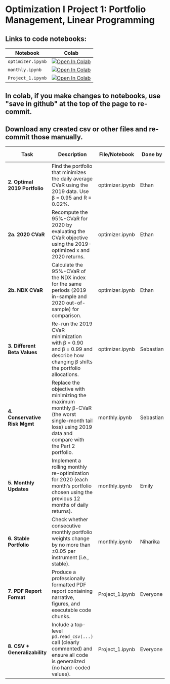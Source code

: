 # Optimization I Project 1: Portfolio Management, Linear Programming

## Links to code notebooks:

| Notebook        | Colab |
|-----------------|-------|
| `optimizer.ipynb` | [![Open In Colab](https://colab.research.google.com/assets/colab-badge.svg)](https://colab.research.google.com/github/ethandavenport/Optimization-I-Proj1/blob/main/optimizer.ipynb) |
| `monthly.ipynb`   | [![Open In Colab](https://colab.research.google.com/assets/colab-badge.svg)](https://colab.research.google.com/github/ethandavenport/Optimization-I-Proj1/blob/main/monthly.ipynb) |
| `Project_1.ipynb` | [![Open In Colab](https://colab.research.google.com/assets/colab-badge.svg)](https://colab.research.google.com/github/ethandavenport/Optimization-I-Proj1/blob/main/Project_1.ipynb) |


## In colab, if you make changes to notebooks, use "save in github" at the top of the page to re-commit.
## Download any created csv or other files and re-commit those manually.


| Task                               | Description                                                                                                                                                | File/Notebook   | Done by | Date  |  Validated by | Notes |
|------------------------------------|------------------------------------------------------------------------------------------------------------------------------------------------------------|-----------------|---------|-------|---------------|-------|
| **2. Optimal 2019 Portfolio**      | Find the portfolio that minimizes the daily average CVaR using the 2019 data. Use β = 0.95 and R = 0.02%.                                                  | optimizer.ipynb |   Ethan   | 9/19  |               |       |
| **2a. 2020 CVaR**                  | Recompute the 95%-CVaR for 2020 by evaluating the CVaR objective using the 2019-optimized x and 2020 returns.                                              | optimizer.ipynb |   Ethan   | 9/23  |               |       |
| **2b. NDX CVaR**                   | Calculate the 95%-CVaR of the NDX index for the same periods (2019 in-sample and 2020 out-of-sample) for comparison.                                       | optimizer.ipynb |   Ethan   | 9/23  |               |       |
| **3. Different Beta Values**       | Re-run the 2019 CVaR minimization with β = 0.90 and β = 0.99 and describe how changing β shifts the portfolio allocations.                                 | optimizer.ipynb | Sebastian | 9/24  |               |       |
| **4. Conservative Risk Mgmt**      | Replace the objective with minimizing the maximum monthly β-CVaR (the worst single-month tail loss) using 2019 data and compare with the Part 2 portfolio. |  monthly.ipynb  | Sebastian | 9/24  |               |       |
| **5. Monthly Updates**             | Implement a rolling monthly re-optimization for 2020 (each month’s portfolio chosen using the previous 12 months of daily returns).                        |  monthly.ipynb   |   Emily   | 9/25  |               |       |
| **6. Stable Portfolio**            | Check whether consecutive monthly portfolio weights change by no more than ±0.05 per instrument (i.e., stable).                                            |  monthly.ipynb  |  Niharika | 9/26  |               |       |
| **7. PDF Report Format**           | Produce a professionally formatted PDF report containing narrative, figures, and executable code chunks.                                                   | Project_1.ipynb |  Everyone | 9/28  |               |       |
| **8. CSV + Generalizability**      | Include a top-level `pd.read_csv(...)` call (clearly commented) and ensure all code is generalized (no hard-coded values).                                 | Project_1.ipynb |  Everyone | 9/28  |               |       |
